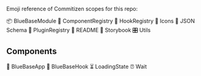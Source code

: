 Emoji reference of Commitizen scopes for this repo:

📦 BlueBaseModule
🎁 ComponentRegistry
🎣 HookRegistry
🗿 Icons
🍱 JSON Schema
🔌 PluginRegistry
📖 README
📕 Storybook
🎛 Utils

## Components

🚀 BlueBaseApp
🎣 BlueBaseHook
⏳ LoadingState
⏰ Wait
